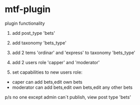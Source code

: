 # mtf-plugin

plugin functionality

1) add  post_type 'bets'

2) add taxonomy 'bets_type'

3) add 2 tems 'ordinar' and 'express' to taxonomy 'bets_type'

4) add 2 users role 'capper' and 'moderator'

5) set capabilities to new users role:
<ul>
  <li>caper can add  bets,edit own bets </li>
   <li>moderator can add  bets,edit own bets,edit any other bets</li>
  </ul>
  
  p/s
  no one except admin can`t publish, view post type 'bets'

